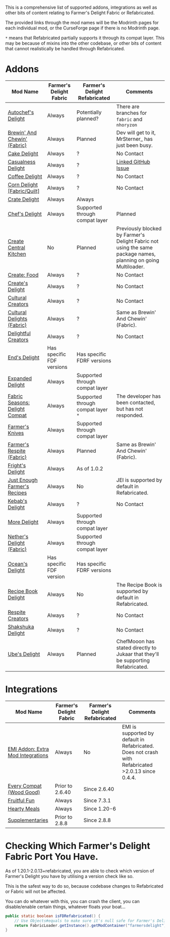 This is a comprehensive list of supported addons, integrations as well as other bits of content relating to Farmer's Delight Fabric or Refabricated.

The provided links through the mod names will be the Modrinth pages for each individual mod, or the CurseForge page if there is no Modrinth page.

`*` means that Refabricated partially supports it through its compat layer. This may be because of mixins into the other codebase, or other bits of content that cannot realistically be handled through Refabricated.

# Addons
|Mod Name|Farmer's Delight Fabric|Farmer's Delight Refabricated|Comments|
|---|---|---|---|
|[Autochef's Delight](https://modrinth.com/mod/autochefs-delight)|Always|Potentially planned?|There are branches for `fabric` and `nhoryzon`
|[Brewin' And Chewin' (Fabric)](https://modrinth.com/mod/brewin-and-chewin-fabric)|Always|Planned|Dev will get to it, MrSterner_ has just been busy.
|[Cake Delight](https://modrinth.com/mod/cakedelight)|Always|?|No Contact
|[Casualness Delight](https://modrinth.com/mod/casualness-delight)|Always|?|[Linked GitHub Issue](https://github.com/TsukimiRen/Casualness-Delight/issues/11)
|[Coffee Delight](https://modrinth.com/mod/coffee-delight)|Always|?|No Contact
|[Corn Delight [Fabric/Quilt]](https://legacy.curseforge.com/minecraft/mc-mods/corn-delight-fabric)|Always|?|No Contact
|[Crate Delight](https://modrinth.com/mod/crate-delight)|Always|Always|
|[Chef's Delight](https://modrinth.com/mod/chefs-delight)|Always|Supported through compat layer|Planned|Was blocked by the class structure being different, now wants to multiloader the mod.
|[Create Central Kitchen](https://modrinth.com/mod/create-central-kitchen/)|No|Planned|Previously blocked by Farmer's Delight Fabric not using the same package names, planning on going Multiloader.|
|[Create: Food](https://modrinth.com/mod/create-food/)|Always|?|No Contact
|[Create's Delight](https://modrinth.com/mod/creates-delight)|Always|?|No Contact
|[Cultural Creators](https://legacy.curseforge.com/minecraft/mc-mods/cultural-creators-fabric-create-and-cultural/)|Always|?|No Contact
|[Cultural Delights (Fabric)](https://modrinth.com/mod/cultural-delights-fabric)|Always|?|Same as Brewin' And Chewin' (Fabric).
[Delightful Creators](https://modrinth.com/mod/delightful-creators-fabric/)|Always|?|No Contact
|[End's Delight](https://modrinth.com/mod/ends-delight/)|Has specific FDF versions|Has specific FDRF versions|
|[Expanded Delight](https://modrinth.com/mod/expanded-delight)|Always|Supported through compat layer|
|[Fabric Seasons: Delight Compat](https://modrinth.com/mod/fabric-seasons-delight-compat)|Always|Supported through compat layer `*`|The developer has been contacted, but has not responded.|
|[Farmer's Knives](https://modrinth.com/mod/farmers-knives)|Always|Supported through compat layer|
|[Farmer's Respite (Fabric)](https://modrinth.com/mod/farmers-respite-fabric)|Always|Planned|Same as Brewin' And Chewin' (Fabric).
|[Fright's Delight](https://modrinth.com/mod/frights-delight/version/fabric-1.20.1-1.0.2)|Always|As of 1.0.2|
|[Just Enough Farmer's Recipes](https://legacy.curseforge.com/minecraft/mc-mods/farmers-delight-jei-plugin)|Always|No|JEI is supported by default in Refabricated.
|[Kebab's Delight](https://legacy.curseforge.com/minecraft/mc-mods/kebabs-delight)|Always|?|No Contact
|[More Delight](https://modrinth.com/mod/more-delight)|Always|Supported through compat layer| 
|[Nether's Delight (Fabric)](https://legacy.curseforge.com/minecraft/mc-mods/nethers-delight-fabric/)|Always|Supported through compat layer|
|[Ocean's Delight](https://modrinth.com/mod/oceans-delight)|Has specific FDF version|Has specific FDRF versions|
|[Recipe Book Delight](https://modrinth.com/mod/recipe-book-delight)|Always|No|The Recipe Book is supported by default in Refabricated.
|[Respite Creators](https://modrinth.com/mod/respite-creators-fabric)|Always|?|No Contact
|[Shakshuka Delight](https://modrinth.com/mod/shakshuka-delight)|Always|?|No Contact
|[Ube's Delight](https://modrinth.com/mod/ubes-delight)|Always|Planned|ChefMooon has stated directly to Jukaar that they'll be supporting Refabricated.

# Integrations
|Mod Name|Farmer's Delight Fabric|Farmer's Delight Refabricated|Comments|
|---|---|---|---|
[EMI Addon: Extra Mod Integrations](https://modrinth.com/mod/extra-mod-integrations)|Always|No|EMI is supported by default in Refabricated. Does not crash with Refabricated >2.0.13 since 0.4.4.
|[Every Compat (Wood Good)](https://modrinth.com/mod/supplementaries/)|Prior to 2.6.40|Since 2.6.40|
|[Fruitful Fun](https://modrinth.com/mod/fruitful-fun)|Always|Since 7.3.1|
|[Hearty Meals](https://modrinth.com/mod/hearty-meals/)|Always|Since 1.20-6|
|[Supplementaries](https://modrinth.com/mod/supplementaries/)|Prior to 2.8.8|Since 2.8.8|

# Checking Which Farmer's Delight Fabric Port You Have.
As of 1.20.1-2.0.13+refabricated, you are able to check which version of Farmer's Delight you have by utilising a version check like so.

This is the safest way to do so, because codebase changes to Refabricated or Fabric will not be affected.

You can do whatever with this, you can crash the client, you can disable/enable certain things, whatever floats your boat...
```java
public static boolean isFDRefabricated() {
    // Use Objects#equals to make sure it's null safe for Farmer's Delight Fabric, which should not contain a +.
    return FabricLoader.getInstance().getModContainer("farmersdelight").map(container -> Objects.equals(container.getMetadata().getVersion().getFriendlyString().split("\\+")[1], "refabricated")).orElse(false);
}
```